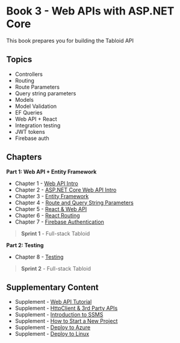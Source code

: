 # Book 3 - Web APIs with <span>ASP.</span>NET Core

This book prepares you for building the Tabloid API

## Topics

* Controllers
* Routing
* Route Parameters
* Query string parameters
* Models
* Model Validation
* EF Queries
* Web API + React
* Integration testing
* JWT tokens
* Firebase auth

## Chapters

**Part 1: Web API + Entity Framework**

* Chapter 1 - [Web API Intro](./chapters/API_OVERVIEW.md)
* Chapter 2 - [ASP.NET Core Web API Intro](./chapters/ASP_NET_WEB_API_INTRO.md)
* Chapter 3 - [Entity Framework](./chapters/EF_INTRO.md)
* Chapter 4 - [Route and Query String Parameters](./chapters/CONTROLLER_PARAMETERS.md)
* Chapter 5 - [React & Web API](./chapters/REACT_WITH_API.md)
* Chapter 6 - [React Routing](./chapters/REACT_ROUTER.md)
* Chapter 7 - [Firebase Authentication](./chapters/FIREBASE_AUTH.md)

> __Sprint 1__ - Full-stack Tabloid

**Part 2: Testing**

* Chapter 8 - [Testing](./chapters/TESTING.md)

> __Sprint 2__ - Full-stack Tabloid

## Supplementary Content

* Supplement - [Web API Tutorial](https://docs.microsoft.com/en-us/aspnet/core/tutorials/first-web-api?view=aspnetcore-3.0)
* Supplement - [HttpClient & 3rd Party APIs](./chapters/HTTPCLIENT.md)
* Supplement - [Introduction to SSMS](./chapters/SSMS_INTRO.md)
* Supplement - [How to Start a New Project](./chapters/PROJECT_INIT.md)
* Supplement - [Deploy to Azure](./chapters/AZURE_DEPLOY.md)
* Supplement - [Deploy to Linux](./chapters/LINUX_DEPLOY.md)
